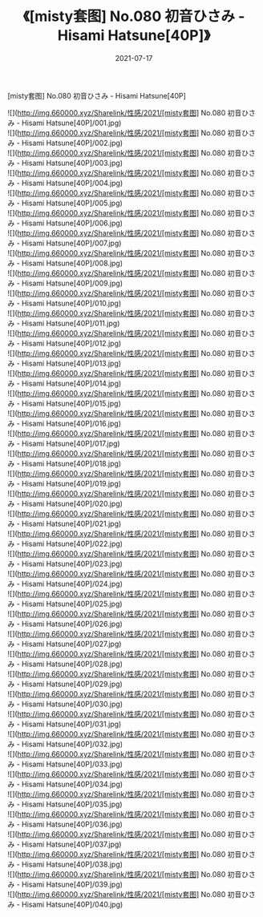 ﻿---
layout: post
title:  《[misty套图] No.080 初音ひさみ - Hisami Hatsune[40P]》
date:   2021-07-17
img: http://img.660000.xyz/Sharelink/性感/2021/[misty套图] No.080 初音ひさみ - Hisami Hatsune[40P]/000.jpg
categories: [美女, 清纯, 唯美]
---

[misty套图] No.080 初音ひさみ - Hisami Hatsune[40P]

  ![](http://img.660000.xyz/Sharelink/性感/2021/[misty套图] No.080 初音ひさみ - Hisami Hatsune[40P]/001.jpg) <br> ![](http://img.660000.xyz/Sharelink/性感/2021/[misty套图] No.080 初音ひさみ - Hisami Hatsune[40P]/002.jpg) <br> ![](http://img.660000.xyz/Sharelink/性感/2021/[misty套图] No.080 初音ひさみ - Hisami Hatsune[40P]/003.jpg) <br> ![](http://img.660000.xyz/Sharelink/性感/2021/[misty套图] No.080 初音ひさみ - Hisami Hatsune[40P]/004.jpg) <br> ![](http://img.660000.xyz/Sharelink/性感/2021/[misty套图] No.080 初音ひさみ - Hisami Hatsune[40P]/005.jpg) <br> ![](http://img.660000.xyz/Sharelink/性感/2021/[misty套图] No.080 初音ひさみ - Hisami Hatsune[40P]/006.jpg) <br> ![](http://img.660000.xyz/Sharelink/性感/2021/[misty套图] No.080 初音ひさみ - Hisami Hatsune[40P]/007.jpg) <br> ![](http://img.660000.xyz/Sharelink/性感/2021/[misty套图] No.080 初音ひさみ - Hisami Hatsune[40P]/008.jpg) <br> ![](http://img.660000.xyz/Sharelink/性感/2021/[misty套图] No.080 初音ひさみ - Hisami Hatsune[40P]/009.jpg) <br> ![](http://img.660000.xyz/Sharelink/性感/2021/[misty套图] No.080 初音ひさみ - Hisami Hatsune[40P]/010.jpg) <br> ![](http://img.660000.xyz/Sharelink/性感/2021/[misty套图] No.080 初音ひさみ - Hisami Hatsune[40P]/011.jpg) <br> ![](http://img.660000.xyz/Sharelink/性感/2021/[misty套图] No.080 初音ひさみ - Hisami Hatsune[40P]/012.jpg) <br> ![](http://img.660000.xyz/Sharelink/性感/2021/[misty套图] No.080 初音ひさみ - Hisami Hatsune[40P]/013.jpg) <br> ![](http://img.660000.xyz/Sharelink/性感/2021/[misty套图] No.080 初音ひさみ - Hisami Hatsune[40P]/014.jpg) <br> ![](http://img.660000.xyz/Sharelink/性感/2021/[misty套图] No.080 初音ひさみ - Hisami Hatsune[40P]/015.jpg) <br> ![](http://img.660000.xyz/Sharelink/性感/2021/[misty套图] No.080 初音ひさみ - Hisami Hatsune[40P]/016.jpg) <br> ![](http://img.660000.xyz/Sharelink/性感/2021/[misty套图] No.080 初音ひさみ - Hisami Hatsune[40P]/017.jpg) <br> ![](http://img.660000.xyz/Sharelink/性感/2021/[misty套图] No.080 初音ひさみ - Hisami Hatsune[40P]/018.jpg) <br> ![](http://img.660000.xyz/Sharelink/性感/2021/[misty套图] No.080 初音ひさみ - Hisami Hatsune[40P]/019.jpg) <br> ![](http://img.660000.xyz/Sharelink/性感/2021/[misty套图] No.080 初音ひさみ - Hisami Hatsune[40P]/020.jpg) <br> ![](http://img.660000.xyz/Sharelink/性感/2021/[misty套图] No.080 初音ひさみ - Hisami Hatsune[40P]/021.jpg) <br> ![](http://img.660000.xyz/Sharelink/性感/2021/[misty套图] No.080 初音ひさみ - Hisami Hatsune[40P]/022.jpg) <br> ![](http://img.660000.xyz/Sharelink/性感/2021/[misty套图] No.080 初音ひさみ - Hisami Hatsune[40P]/023.jpg) <br> ![](http://img.660000.xyz/Sharelink/性感/2021/[misty套图] No.080 初音ひさみ - Hisami Hatsune[40P]/024.jpg) <br> ![](http://img.660000.xyz/Sharelink/性感/2021/[misty套图] No.080 初音ひさみ - Hisami Hatsune[40P]/025.jpg) <br> ![](http://img.660000.xyz/Sharelink/性感/2021/[misty套图] No.080 初音ひさみ - Hisami Hatsune[40P]/026.jpg) <br> ![](http://img.660000.xyz/Sharelink/性感/2021/[misty套图] No.080 初音ひさみ - Hisami Hatsune[40P]/027.jpg) <br> ![](http://img.660000.xyz/Sharelink/性感/2021/[misty套图] No.080 初音ひさみ - Hisami Hatsune[40P]/028.jpg) <br> ![](http://img.660000.xyz/Sharelink/性感/2021/[misty套图] No.080 初音ひさみ - Hisami Hatsune[40P]/029.jpg) <br> ![](http://img.660000.xyz/Sharelink/性感/2021/[misty套图] No.080 初音ひさみ - Hisami Hatsune[40P]/030.jpg) <br> ![](http://img.660000.xyz/Sharelink/性感/2021/[misty套图] No.080 初音ひさみ - Hisami Hatsune[40P]/031.jpg) <br> ![](http://img.660000.xyz/Sharelink/性感/2021/[misty套图] No.080 初音ひさみ - Hisami Hatsune[40P]/032.jpg) <br> ![](http://img.660000.xyz/Sharelink/性感/2021/[misty套图] No.080 初音ひさみ - Hisami Hatsune[40P]/033.jpg) <br> ![](http://img.660000.xyz/Sharelink/性感/2021/[misty套图] No.080 初音ひさみ - Hisami Hatsune[40P]/034.jpg) <br> ![](http://img.660000.xyz/Sharelink/性感/2021/[misty套图] No.080 初音ひさみ - Hisami Hatsune[40P]/035.jpg) <br> ![](http://img.660000.xyz/Sharelink/性感/2021/[misty套图] No.080 初音ひさみ - Hisami Hatsune[40P]/036.jpg) <br> ![](http://img.660000.xyz/Sharelink/性感/2021/[misty套图] No.080 初音ひさみ - Hisami Hatsune[40P]/037.jpg) <br> ![](http://img.660000.xyz/Sharelink/性感/2021/[misty套图] No.080 初音ひさみ - Hisami Hatsune[40P]/038.jpg) <br> ![](http://img.660000.xyz/Sharelink/性感/2021/[misty套图] No.080 初音ひさみ - Hisami Hatsune[40P]/039.jpg) <br> ![](http://img.660000.xyz/Sharelink/性感/2021/[misty套图] No.080 初音ひさみ - Hisami Hatsune[40P]/040.jpg) <br>
